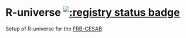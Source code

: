 # R-universe [![:registry status badge](https://frbcesab.r-universe.dev/badges/:registry)](https://frbcesab.r-universe.dev)

Setup of R-universe for the [FRB-CESAB](https://frbcesab.r-universe.dev)
